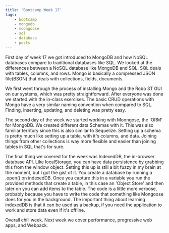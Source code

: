 ```yaml
---
title: 'Bootcamp Week 17'
tags: 
    - bootcamp
    - mongodb
    - moongoose
    - sql
    - database
    - posts 
---
```


First day of week 17 we got introduced to MongoDB and how NoSQL databases compare to traditional databases like SQL. We looked at the differences between a NoSQL database like MongoDB and SQL. SQL deals with tables, columns, and rows. Mongo is basically a compressed JSON file(BSON) that deals with collections, fields, documents. 

We first went through the process of installing Mongo and the Robo 3T GUI on our systems, which was pretty straightforward. After everyone was done we started with the in-class exercises. The basic CRUD operations with Mongo have a very similar naming convention when compared to SQL. Finding, inserting, updating, and deleting was pretty easy. 

The second day of the week we started working with Moongose, the 'ORM' for MongoDB. We created different data Schemas with it. This was also familiar territory since this is also similar to Sequelize. Setting up a schema is pretty much like setting up a table, with it's columns, and data. Joining things from other collections is way more flexible and easier than joining tables in SQL that's for sure.

The final thing we covered for the week was IndexedDB, the in-browser database API. Like localStorage, you can have data persistence by grabbing this from the window object. Setting this up is still a bit fuzzy in my brain at the moment, but I got the gist of it. You create a database by running a .open() on indexedDB. Once you capture this in a variable you run the provided methods that create a table, in this case an 'Object Store' and then later on you can add items to the table. The code is a little more verbose, probably because you have to write the code that something like Mongoose does for you in the background. The important thing about learning indexedDB is that it can be used as a backup, if you need the application to work and store data even if it's offline. 

Overall chill week. Next week we cover performance, progressive web apps, and Webpack. 
